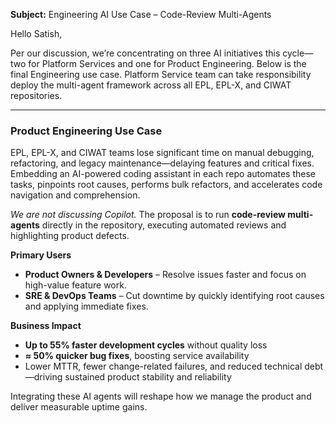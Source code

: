 **Subject:** Engineering AI Use Case – Code-Review Multi-Agents

Hello Satish,

Per our discussion, we’re concentrating on three AI initiatives this cycle—two for Platform Services and one for Product Engineering. Below is the final Engineering use case. Platform Service team can take responsibility deploy the multi-agent framework across all EPL, EPL-X, and CIWAT repositories.

---

### Product Engineering Use Case

EPL, EPL-X, and CIWAT teams lose significant time on manual debugging, refactoring, and legacy maintenance—delaying features and critical fixes. Embedding an AI-powered coding assistant in each repo automates these tasks, pinpoints root causes, performs bulk refactors, and accelerates code navigation and comprehension.

*We are not discussing Copilot.* The proposal is to run **code-review multi-agents** directly in the repository, executing automated reviews and highlighting product defects.

**Primary Users**

* **Product Owners & Developers** – Resolve issues faster and focus on high-value feature work.
* **SRE & DevOps Teams** – Cut downtime by quickly identifying root causes and applying immediate fixes.

**Business Impact**

* **Up to 55% faster development cycles** without quality loss
* **≈ 50% quicker bug fixes**, boosting service availability
* Lower MTTR, fewer change-related failures, and reduced technical debt—driving sustained product stability and reliability

Integrating these AI agents will reshape how we manage the product and deliver measurable uptime gains. 

